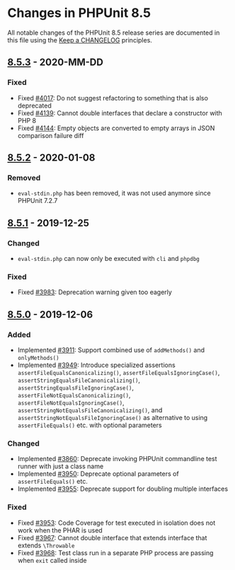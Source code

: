 # Changes in PHPUnit 8.5

All notable changes of the PHPUnit 8.5 release series are documented in this file using the [Keep a CHANGELOG](https://keepachangelog.com/) principles.

## [8.5.3] - 2020-MM-DD

### Fixed

* Fixed [#4017](https://github.com/sebastianbergmann/phpunit/issues/4017): Do not suggest refactoring to something that is also deprecated
* Fixed [#4139](https://github.com/sebastianbergmann/phpunit/issues/4139): Cannot double interfaces that declare a constructor with PHP 8
* Fixed [#4144](https://github.com/sebastianbergmann/phpunit/issues/4144): Empty objects are converted to empty arrays in JSON comparison failure diff

## [8.5.2] - 2020-01-08

### Removed

* `eval-stdin.php` has been removed, it was not used anymore since PHPUnit 7.2.7

## [8.5.1] - 2019-12-25

### Changed

* `eval-stdin.php` can now only be executed with `cli` and `phpdbg`

### Fixed

* Fixed [#3983](https://github.com/sebastianbergmann/phpunit/issues/3983): Deprecation warning given too eagerly

## [8.5.0] - 2019-12-06

### Added

* Implemented [#3911](https://github.com/sebastianbergmann/phpunit/issues/3911): Support combined use of `addMethods()` and `onlyMethods()`
* Implemented [#3949](https://github.com/sebastianbergmann/phpunit/issues/3949): Introduce specialized assertions `assertFileEqualsCanonicalizing()`, `assertFileEqualsIgnoringCase()`, `assertStringEqualsFileCanonicalizing()`, `assertStringEqualsFileIgnoringCase()`, `assertFileNotEqualsCanonicalizing()`, `assertFileNotEqualsIgnoringCase()`, `assertStringNotEqualsFileCanonicalizing()`, and `assertStringNotEqualsFileIgnoringCase()` as alternative to using `assertFileEquals()` etc. with optional parameters

### Changed

* Implemented [#3860](https://github.com/sebastianbergmann/phpunit/pull/3860): Deprecate invoking PHPUnit commandline test runner with just a class name
* Implemented [#3950](https://github.com/sebastianbergmann/phpunit/issues/3950): Deprecate optional parameters of `assertFileEquals()` etc.
* Implemented [#3955](https://github.com/sebastianbergmann/phpunit/issues/3955): Deprecate support for doubling multiple interfaces

### Fixed

* Fixed [#3953](https://github.com/sebastianbergmann/phpunit/issues/3953): Code Coverage for test executed in isolation does not work when the PHAR is used
* Fixed [#3967](https://github.com/sebastianbergmann/phpunit/issues/3967): Cannot double interface that extends interface that extends `\Throwable`
* Fixed [#3968](https://github.com/sebastianbergmann/phpunit/pull/3968): Test class run in a separate PHP process are passing when `exit` called inside

[8.5.3]: https://github.com/sebastianbergmann/phpunit/compare/8.5.2...8.5
[8.5.2]: https://github.com/sebastianbergmann/phpunit/compare/8.5.1...8.5.2
[8.5.1]: https://github.com/sebastianbergmann/phpunit/compare/8.5.0...8.5.1
[8.5.0]: https://github.com/sebastianbergmann/phpunit/compare/8.4.3...8.5.0
